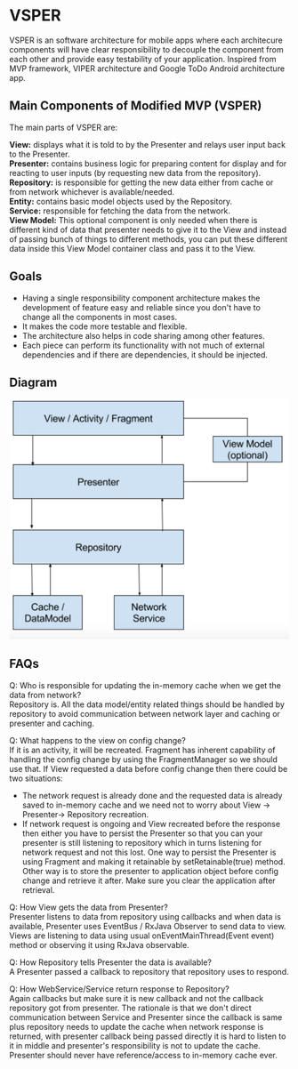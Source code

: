 # VSPER
VSPER is an software architecture for mobile apps where each architecure components will have clear responsibility to decouple the component from each other and provide easy testability of your application. Inspired from MVP framework, VIPER architecture and Google ToDo Android architecture app.


## Main Components of Modified MVP (VSPER)

The main parts of VSPER are:

<b>View:</b> displays what it is told to by the Presenter and relays user input back to the Presenter.</br>
<b>Presenter:</b> contains business logic for preparing content for display and for reacting to user inputs (by requesting new data from the repository).</br>
<b>Repository:</b> is responsible for getting the new data either from cache or from network whichever is available/needed.</br>
<b>Entity:</b> contains basic model objects used by the Repository.</br>
<b>Service:</b> responsible for fetching the data from the network.</br>
<b>View Model:</b> This optional component is only needed when there is different kind of data that presenter needs to give it to the View and instead of passing bunch of things to different methods, you can put these different data inside this View Model container class and pass it to the View.</br>

## Goals
- Having a single responsibility component architecture makes the development of feature easy and reliable since you don't have to change all the components in most cases.</br>
- It makes the code more testable and flexible.</br>
- The architecture also helps in code sharing among other features.</br>
- Each piece can perform its functionality with not much of external dependencies and if there are dependencies, it should be injected.</br>

## Diagram
![](https://github.com/vaibhavsh82/VSPER/blob/master/VSPER.png)

## FAQs
Q: Who is responsible for updating the in-memory cache when we get the data from network?</br>
Repository is. All the data model/entity related things should be handled by repository to avoid communication between network layer and caching or presenter and caching.</br>

Q: What happens to the view on config change?</br>
If it is an activity, it will be recreated. Fragment has inherent capability of handling the config change by using the FragmentManager so we should use that. If View requested a data before config change then there could be two situations:</br>
- The network request is already done and the requested data is already saved to in-memory cache and we need not to worry about View -> Presenter-> Repository recreation.</br>
- If network request is ongoing and View recreated before the response then either you have to persist the Presenter so that you can your presenter is still listening to repository which in turns listening for network request and not this lost. One way to persist the Presenter is using Fragment and making it retainable by setRetainable(true) method. Other way is to store the presenter to application object before config change and retrieve it after. Make sure you clear the application after retrieval.</br>

Q: How View gets the data from Presenter?</br>
Presenter listens to data from repository using callbacks and when data is available, Presenter uses EventBus / RxJava Observer to send data to view. Views are listening to data using usual onEventMainThread(Event event) method or observing it using RxJava observable.</br>

Q: How Repository tells Presenter the data is available?</br>
A Presenter passed a callback to repository that repository uses to respond.</br>

Q: How WebService/Service return response to Repository?</br>
Again callbacks but make sure it is new callback and not the callback repository got from presenter. The rationale is that we don't direct communication between Service and Presenter since the callback is same plus repository needs to update the cache when network response is returned, with presenter callback being passed directly it is hard to listen to it in middle and presenter's responsibility is not to update the cache. Presenter should never have reference/access to in-memory cache ever.</br>
